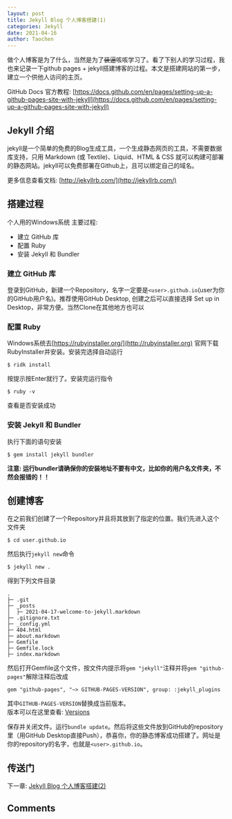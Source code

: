```yaml
---
layout: post
title: Jekyll Blog 个人博客搭建(1)
categories: Jekyll
date: 2021-04-16
author: Taochen
---
```

 
做个人博客是为了什么，当然是为了~~装逼~~咳咳学习了。看了下别人的学习过程，我也来记录一下github pages + jekyll搭建博客的过程。本文是搭建网站的第一步，建立一个供他人访问的主页。

GitHub Docs 官方教程: 
[https://docs.github.com/en/pages/setting-up-a-github-pages-site-with-jekyll](https://docs.github.com/en/pages/setting-up-a-github-pages-site-with-jekyll)

## Jekyll 介绍

jekyll是一个简单的免费的Blog生成工具，一个生成静态网页的工具，不需要数据库支持，只用 Markdown (或 Textile)、Liquid、HTML & CSS 就可以构建可部署的静态网站。jekyll可以免费部署在Github上，且可以绑定自己的域名。

更多信息查看文档: [http://jekyllrb.com/](http://jekyllrb.com/)

## 搭建过程

个人用的Windows系统
主要过程: 
* 建立 GitHub 库
* 配置 Ruby
* 安装 Jekyll 和 Bundler

### 建立 GitHub 库

登录到GitHub，新建一个Repository，名字一定要是```<user>.github.io```(user为你的GitHub用户名)。推荐使用GitHub Desktop, 创建之后可以直接选择 Set up in Desktop，非常方便。当然Clone在其他地方也可以

### 配置 Ruby

Windows系统去[https://rubyinstaller.org/](http://rubyinstaller.org)
官网下载RubyInstaller并安装。安装完选择自动运行 

```console
$ ridk install
```

按提示按Enter就行了。安装完运行指令

```console
$ ruby -v
```

查看是否安装成功


### 安装 Jekyll 和 Bundler

执行下面的语句安装

```console
$ gem install jekyll bundler
```

**注意: 运行bundler请确保你的安装地址不要有中文，比如你的用户名文件夹，不然会报错的！！** 

## 创建博客

在之前我们创建了一个Repository并且将其放到了指定的位置。我们先进入这个文件夹

```console
$ cd user.github.io
```

然后执行```jekyll new```命令

```console
$ jekyll new . 
```

得到下列文件目录

```
.
├─ .git
├─ _posts
│  ├─ 2021-04-17-welcome-to-jekyll.markdown
├─ .gitignore.txt
├─ _config.yml
├─ 404.html
├─ about.markdown
├─ Gemfile
├─ Gemfile.lock
├─ index.markdown
```

然后打开Gemfile这个文件，按文件内提示将```gem "jekyll"```注释并将```gem "github-pages"```解除注释后改成

``` console
gem "github-pages", "~> GITHUB-PAGES-VERSION", group: :jekyll_plugins
```

其中```GITHUB-PAGES-VERSION```替换成当前版本。<br>
版本可以在这里查看: [Versions](https://pages.github.com/versions/) <br>

保存并关闭文件。运行```bundle update```。然后将这些文件放到GitHub的repository里（用GitHub Desktop直接Push），恭喜你，你的静态博客成功搭建了。网址是你的repository的名字，也就是```<user>.github.io```。

## 传送门

下一章: [Jekyll Blog 个人博客搭建(2)](https://thomasmental.github.io/2021/04/20/Jekyll-2/)

## Comments

